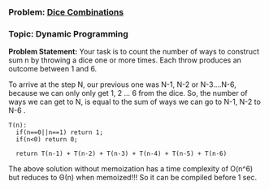 ### Problem: [Dice Combinations](https://cses.fi/problemset/task/1633)
### Topic: Dynamic Programming


__Problem Statement:__ Your task is to count the number of ways to construct sum n by throwing a dice one or more times. Each throw produces an outcome between 1 and 6.

To arrive at the step N, our previous one was N-1, N-2 or N-3....N-6, because we can only only get  1, 2 ... 6 from the dice.
So, the number of ways we can get to N, is equal to the sum of ways we can go to N-1, N-2 to N-6 .

```
T(n):
  if(n==0||n==1) return 1;
  if(n<0) return 0;

  return T(n-1) + T(n-2) + T(n-3) + T(n-4) + T(n-5) + T(n-6)
```

The above solution without memoization has a time complexity of O(n^6) but reduces to Θ(n) when memoized!!!
So it can be compiled before 1 sec.
